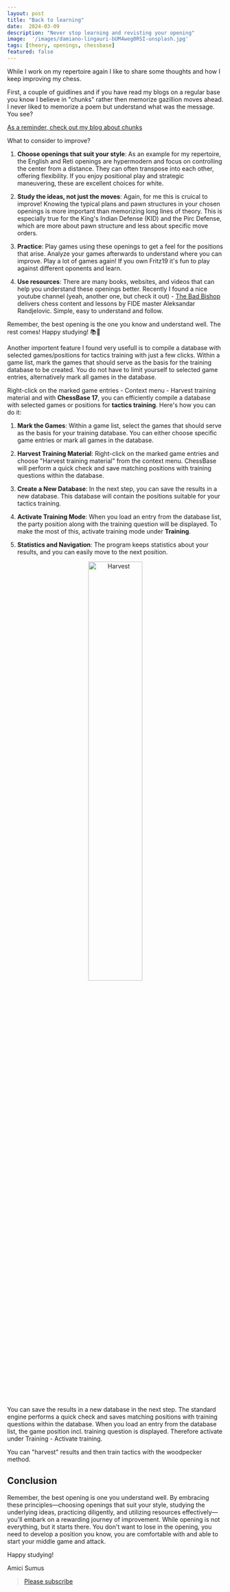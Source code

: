 ```yaml
---
layout: post
title: "Back to learning"
date:  2024-03-09 
description: "Never stop learning and revisting your opening"
image:  '/images/damiano-lingauri-bUM4weg0RSI-unsplash.jpg'
tags: [theory, openings, chessbase]
featured: false
---
```

While I work on my repertoire again I like to share some thoughts and how I keep improving my chess.

First, a couple of guidlines and if you have read my blogs on a regular base you know I believe in "chunks" rather then memorize gazillion moves ahead. I never liked to memorize a poem but understand what was the message. You see?

[As a reminder, check out my blog about chunks](https://chess.myvortexcloud.com/Mastering-Chess-Calculation/)

What to consider to improve?

1. **Choose openings that suit your style**: As an example for my repertoire, the English and Reti openings are hypermodern and focus on controlling the center from a distance. They can often transpose into each other, offering flexibility. If you enjoy positional play and strategic maneuvering, these are excellent choices for white.

2. **Study the ideas, not just the moves**: Again, for me this is cruical to improve! Knowing the typical plans and pawn structures in your chosen openings is more important than memorizing long lines of theory. This is especially true for the King's Indian Defense (KID) and the Pirc Defense, which are more about pawn structure and less about specific move orders.

3. **Practice**: Play games using these openings to get a feel for the positions that arise. Analyze your games afterwards to understand where you can improve. Play a lot of games again! If you own Fritz19 it's fun to play against different oponents and learn.

4. **Use resources**: There are many books, websites, and videos that can help you understand these openings better. Recently I found a nice youtube channel (yeah, another one, but check it out) - [The Bad Bishop](https://www.youtube.com/@BadBishopChess/videos) delivers chess content and lessons by FIDE master Aleksandar Randjelovic. Simple, easy to understand and follow.

Remember, the best opening is the one you know and understand well. The rest comes! Happy studying! 📚🏁

Another importent feature I found very usefull is to compile a database with selected games/positions for tactics training with just a few clicks.
Within a game list, mark the games that should serve as the basis for the training database to be created.
You do not have to limit yourself to selected game entries, alternatively mark all games in the database.

Right-click on the marked game entries - Context menu - Harvest training material and with **ChessBase 17**, you can efficiently compile a database with selected games or positions for **tactics training**. Here's how you can do it:

1. **Mark the Games**: Within a game list, select the games that should serve as the basis for your training database. You can either choose specific game entries or mark all games in the database.

2. **Harvest Training Material**: Right-click on the marked game entries and choose "Harvest training material" from the context menu. ChessBase will perform a quick check and save matching positions with training questions within the database.

3. **Create a New Database**: In the next step, you can save the results in a new database. This database will contain the positions suitable for your tactics training.

4. **Activate Training Mode**: When you load an entry from the database list, the party position along with the training question will be displayed. To make the most of this, activate training mode under **Training**.

5. **Statistics and Navigation**: The program keeps statistics about your results, and you can easily move to the next position.

<div style="text-align:center;">
  <img src="{{site.baseurl}}/images/harvest.png" alt="Harvest" style="width:50%;">
</div>

You can save the results in a new database in the next step. The standard engine performs a quick check and saves matching positions with training questions within the database. When you load an entry from the database list, the game position incl. training question is displayed. Therefore activate under Training - Activate training.

You can "harvest" results and then train tactics with the woodpecker method.

## Conclusion

Remember, the best opening is one you understand well. By embracing these principles—choosing openings that suit your style, studying the underlying ideas, practicing diligently, and utilizing resources effectively—you'll embark on a rewarding journey of improvement. While opening is not everything, but it starts there. You don't want to lose in the opening, you need to develop a position you know, you are comfortable with and able to start your middle game and attack.

Happy studying!

Amici Sumus

> [Please subscribe](https://follow.it/senior-chess-improver?leanpub) 



